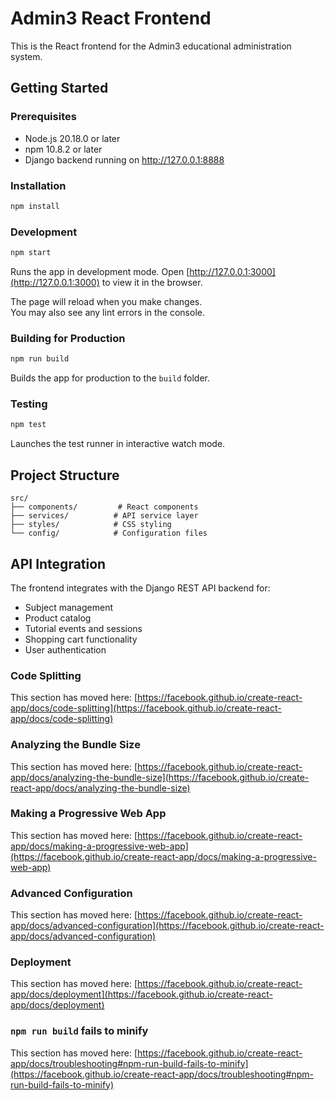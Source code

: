 # Admin3 React Frontend

This is the React frontend for the Admin3 educational administration system.

## Getting Started

### Prerequisites

- Node.js 20.18.0 or later
- npm 10.8.2 or later
- Django backend running on http://127.0.0.1:8888

### Installation

```bash
npm install
```

### Development

```bash
npm start
```

Runs the app in development mode. Open [http://127.0.0.1:3000](http://127.0.0.1:3000) to view it in the browser.

The page will reload when you make changes.\
You may also see any lint errors in the console.

### Building for Production

```bash
npm run build
```

Builds the app for production to the `build` folder.

### Testing

```bash
npm test
```

Launches the test runner in interactive watch mode.

## Project Structure

```
src/
├── components/         # React components
├── services/          # API service layer
├── styles/            # CSS styling
└── config/            # Configuration files
```

## API Integration

The frontend integrates with the Django REST API backend for:
- Subject management
- Product catalog
- Tutorial events and sessions
- Shopping cart functionality
- User authentication

### Code Splitting

This section has moved here: [https://facebook.github.io/create-react-app/docs/code-splitting](https://facebook.github.io/create-react-app/docs/code-splitting)

### Analyzing the Bundle Size

This section has moved here: [https://facebook.github.io/create-react-app/docs/analyzing-the-bundle-size](https://facebook.github.io/create-react-app/docs/analyzing-the-bundle-size)

### Making a Progressive Web App

This section has moved here: [https://facebook.github.io/create-react-app/docs/making-a-progressive-web-app](https://facebook.github.io/create-react-app/docs/making-a-progressive-web-app)

### Advanced Configuration

This section has moved here: [https://facebook.github.io/create-react-app/docs/advanced-configuration](https://facebook.github.io/create-react-app/docs/advanced-configuration)

### Deployment

This section has moved here: [https://facebook.github.io/create-react-app/docs/deployment](https://facebook.github.io/create-react-app/docs/deployment)

### `npm run build` fails to minify

This section has moved here: [https://facebook.github.io/create-react-app/docs/troubleshooting#npm-run-build-fails-to-minify](https://facebook.github.io/create-react-app/docs/troubleshooting#npm-run-build-fails-to-minify)
